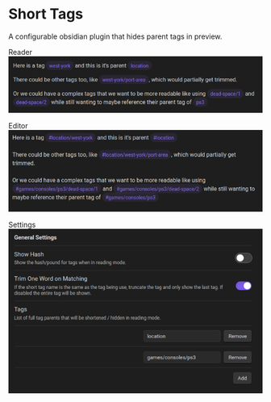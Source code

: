 # Short Tags

A configurable obsidian plugin that hides parent tags in preview.

Reader
![](imgs/reader.png)

Editor
![](imgs/editor.png)

Settings
![](imgs/settings.png)
